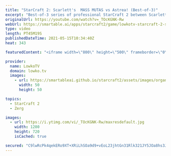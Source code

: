 ```yaml
---
title: "StarCraft 2: Scarlett's  MASS MUTAS vs Astrea! (Best-of-3)"
excerpt: "Best-of-3 series of professional StarCraft 2 between Scarlett and Astrea. In this series Scarlett goes for several types of aggression (Queen pushes, Swarm Hosts and Mutalisks) to prevent the game from going to the late game.  Support my work on Patreon: http://www.patreon.com/lowkotv Become a YouTube"
originalUrl: https://youtube.com/watch?v=_TOcKGNK-Rw
webUrl: https://smartable.ai/apps/starcraft2/game/lowkotv-starcraft-2-scarletts-mass-mutas-vs-astrea-best-of-3/
type: video
length: PT45M19S
publishedDateTime: 2021-05-15T10:34:40Z
heat: 343

featuredContent: "<iframe width=\"800\" height=\"500\" frameborder=\"0\" src=\"https://www.youtube.com/embed/_TOcKGNK-Rw\" allow=\"accelerometer; autoplay; encrypted-media; gyroscope; picture-in-picture\" allowfullscreen></iframe>"

provider:
  name: LowkoTV
  domain: lowko.tv
  images:
    - url: https://smartableai.github.io/starcraft2/assets/images/organizations/lowko.tv-50x50.jpg
      width: 50
      height: 50

topics:
  - StarCraft 2
  - Zerg

images:
  - url: https://i.ytimg.com/vi/_TOcKGNK-Rw/maxresdefault.jpg
    width: 1280
    height: 720
    isCached: true

secured: "C9lwRcPk4qekERo9XT+XRiLhSOa9d9+vEoL23jhtGn31Rlk321JY5JOa8hs3Jq/Rn6OYVVuYuK3XsknMeQ5zayUIbwH8BUhqxQY6g4xDMilbkKdaDxNL4c7a/Ch5DSU1H6uU5YOGlc2l0msHaL+QXTLnk21ta/+2s+DjYDDQjhs6+NnfyFEtpJVKqqRFVeY5UfSjK/CicuBbbsMOnHRFprpLTV1vBsR2Kmfo7kz+v5c7NGZ6lYWjcKgU0JysfsECAbo+EfTA0nb4olM1mrPckCY96a4kNsc/xbhK1bYSxIuv1bqvYgYd2hg8UnwbFqBqCBFvklIj65+lQdVRevDf6BpqIaSgGUl6CIxOg0SZrAr8CTgdu1OJQ6ixmB5yFp2zWUvB+tw53u3wdDEwD40w8HtlkV/ynIAYNCUhnzU55h8=;A4xoQ2hGcJLyzuUWV+CGww=="
---
```


